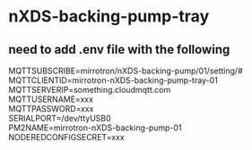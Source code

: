 # nXDS-backing-pump-tray
## need to add .env file with the following
MQTTSUBSCRIBE=mirrotron/nXDS-backing-pump/01/setting/#  
MQTTCLIENTID=mirrotron-nXDS-backing-pump-tray-01  
MQTTSERVERIP=something.cloudmqtt.com  
MQTTUSERNAME=xxx  
MQTTPASSWORD=xxx  
SERIALPORT=/dev/ttyUSB0  
PM2NAME=mirrotron-nXDS-backing-pump-01  
NODEREDCONFIGSECRET=xxx  
  


